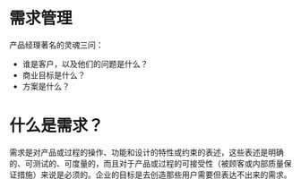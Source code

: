 # 需求管理

产品经理著名的灵魂三问：

- 谁是客户，以及他们的问题是什么？
- 商业目标是什么？
- 方案是什么？

# 什么是需求？

需求是对产品或过程的操作、功能和设计的特性或约束的表述，这些表述是明确的、可测试的、可度量的，而且对于产品或过程的可接受性（被顾客或内部质量保证措施）来说是必须的。企业的目标是去创造那些用户需要但表达不出来的需求。
